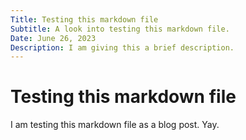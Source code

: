```yaml
---
Title: Testing this markdown file
Subtitle: A look into testing this markdown file.
Date: June 26, 2023
Description: I am giving this a brief description.
---
```


# Testing this markdown file

I am testing this markdown file as a blog post. Yay.
